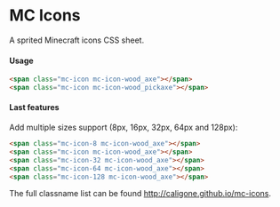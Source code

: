 # MC Icons

A sprited Minecraft icons CSS sheet.

#### Usage
```html
<span class="mc-icon mc-icon-wood_axe"></span>
<span class="mc-icon mc-icon-wood_pickaxe"></span>
```

#### Last features

Add multiple sizes support (8px, 16px, 32px, 64px and 128px):
```html
<span class="mc-icon-8 mc-icon-wood_axe"></span>
<span class="mc-icon mc-icon-wood_axe"></span>
<span class="mc-icon-32 mc-icon-wood_axe"></span>
<span class="mc-icon-64 mc-icon-wood_axe"></span>
<span class="mc-icon-128 mc-icon-wood_axe"></span>
```

The full classname list can be found http://caligone.github.io/mc-icons.
